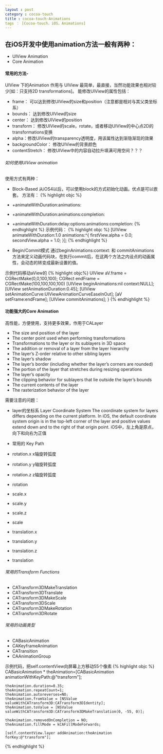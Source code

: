 ```yaml
---
layout : post
category : cocoa-touch
title : cocoa-touch-Animations
tags ： [Cocoa-touch，iOS，Animations]
---
```


## 在iOS开发中使用animation方法一般有两种：
- UIView Animation
- Core Animation
#### 常用的方法-
UIView 下的Animation 作用与 UIView
最简单，最直接，当然功能效果也相对较少[如：只支持2D transformations]。
能修改UIView的属性包括：
- frame：  可以达到修改UIView的size和position（注意都是相对与其父类坐标系）
- bounds：	达到修改UIView的size
- center： 达到修改UIView的position
- transform：	修改UIView的scale，rotate，或者移动UIVIew的中心点2D的transformations变换
- alpha：修改UIView的transparency透明度，用该属性达到渐隐渐现的效果
- backgroundColor： 修改UIView的背景颜色
- contentStretch： 修改UIView中的内容自动拉升填满可用空间？？？

###### 如何使用UIView animation
使用方式有两种：
- Block-Based
从iOS4以后，可以使用block的方式初始化动画。优点是可以嵌套。
方法有：
{% highlight objc %}
- +animateWithDuration:animations:
- +animateWithDuration:animations:completion:
- +animateWithDuration:delay:options:animations:completion:
{% endhighlight %}
示例代码：
{% highlight objc %}
[UIView animateWithDuration:1.0 animations:^{
        firstView.alpha = 0.0;
        secondView.alpha = 1.0;
}];
{% endhighlight %}

- Begin/Commit模式
通过beginAnimations:context: 和 commitAnimations 方法来定义动画代码块，在执行commit后，在这两个方法之内设点的动画属性，会动态的转变成最新设置的值。

示例代码移动aView的
{% highlight objc%}
     UIView aV.frame = CGRectMake(0,0,100,100);
		CGRect endFrame = CGRectMake(100,100,100,100)
     [UIView beginAnimations:nil context:NULL];
     [UIView setAnimationDuration:0.45];
     [UIView setAnimationCurve:UIViewAnimationCurveEaseInOut];
     [aV setFrame:endFrame];
     [UIView commitAnimations];
   }
{% endhighlight %}

#### 功能强大的Core Animation
高性能，方便使用，支持更多效果，作用于CALayer
- The size and position of the layer
- The center point used when performing transformations
- Transformations to the layer or its sublayers in 3D space
- The addition or removal of a layer from the layer hierarchy
- The layer’s Z-order relative to other sibling layers
- The layer’s shadow
- The layer’s border (including whether the layer’s corners are rounded)
- The portion of the layer that stretches during resizing operations
- The layer’s opacity
- The clipping behavior for sublayers that lie outside the layer’s bounds
- The current contents of the layer
- The rasterization behavior of the layer

需要注意的问题：
- layer的坐标系
Layer Coordinate System
The coordinate system for layers differs depending on the current platform. In iOS, the default coordinate system origin is in the top-left corner of the layer and positive values extend down and to the right of that origin point.
iOS中，左上角是原点，向下和向右为正值

- 常用的 Key Path
- rotation.x  x轴旋转弧度
- rotation.y  y轴旋转弧度
- rotation.z  z轴旋转弧度
- rotation 
- scale.x
- scale.y
- scale.z
- scale
- translation.x
- translation.y
- translation.z
- translation

###### 常用的Transform Functions
- CATransform3DMakeTranslation
- CATransform3DTranslate
- CATransform3DMakeScale
- CATransform3DScale
- CATransform3DMakeRotation
- CATransform3DRotate

###### 常用的动画类型
- CABasicAnimation
- CAKeyframeAnimation
- CATransition
- CAAnimationGroup


示例代码，把self.contentView向屏幕上方移动55个像素
{% highlight objc %}
CABasicAnimation * theAnimation=[CABasicAnimation animationWithKeyPath:@"transform"];
    
    theAnimation.duration=0.35;
    theAnimation.repeatCount=1;
    theAnimation.autoreverses=NO;
    theAnimation.fromValue = [NSValue valueWithCATransform3D:CATransform3DIdentity];
    theAnimation.toValue = [NSValue valueWithCATransform3D:CATransform3DMakeTranslation(0, -55, 0)];

    theAnimation.removedOnCompletion = NO;
	theAnimation.fillMode = kCAFillModeForwards;

    [self.contentView.layer addAnimation:theAnimation forKey:@"transform"];
{% endhighlight %}